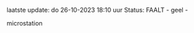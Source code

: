 laatste update: 
do 26-10-2023 18:10   uur 
Status: FAALT - geel - 
<div class="service Y">microstation</div>